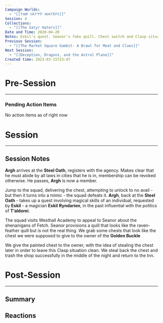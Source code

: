 ```yaml
---
Campaign Worlds:
  - "[[𐌕𐋅𐌄 𐌔𐌀𐌕𐌙𐌐 𐋅𐌀𐌕𐌄𐌐𐌔]]"
Session: 4
Collections:
  - "[[The Satyr Haters]]"
Date and Time: 2020-04-20
Notes: Eskil's quest. Seanor's fake quill. Chest switch and Clasp situation.
Previous Session:
  - "[[The Market Square Gambit- A Brawl for Meat and Clues]]"
Next Session:
  - "[[Deception, Dragons, and the Astral Plane]]"
Created time: 2023-03-15T23:47
---
```

  

# Pre-Session

---

### Pending Action Items

No action items as of right now

  

# Session

---

## Session Notes

**Argh** arrives at the **Steel Oath**, registers with the agency. Makes clear that he must abide by all laws in cities that he is in, membership can be revoked otherwise. He passes, **Argh** is now a member.

Jump to the squad, delivering the chest, attempting to unlock to no avail - but then it turns into a mimic - the squad defeats it. **Argh**, back at the **Steel Oath** - takes up a quest involving magical skills of an individual, requested by **Eskil** - a magician **Eskil** **Ryndarien**, in the past influential with the politics of **T’aldorei**.

The squad visits Westhall Academy to appeal to Seanor about the shenanigans of Fetch. Seanor provisions a quill that looks like the raven-feather quill but is not the real thing. We grab some chests that look like the chest we were supposed to give to the owner of the **Golden Buckle**

We give the painted chest to the owner, with the idea of stealing the chest later in order to leave this Clasp situation clean. We steal back the chest and trash the shop successfully in the middle of the night and return to the Inn.

# Post-Session

---

## Summary

  

## Reactions